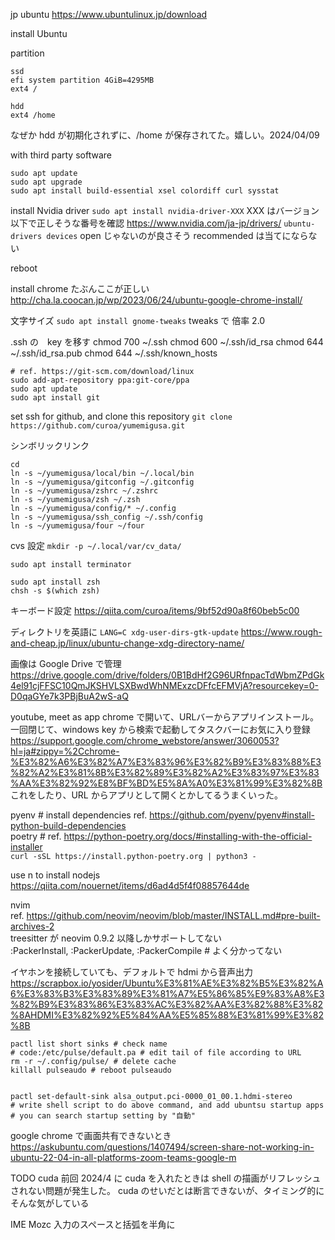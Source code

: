jp ubuntu
https://www.ubuntulinux.jp/download

install Ubuntu

partition
```
ssd
efi system partition 4GiB=4295MB
ext4 /

hdd
ext4 /home
```
なぜか hdd が初期化されずに、/home が保存されてた。嬉しい。2024/04/09

with third party software

```
sudo apt update
sudo apt upgrade
sudo apt install build-essential xsel colordiff curl sysstat
```

install Nvidia driver
`sudo apt install nvidia-driver-XXX`
XXX はバージョン以下で正しそうな番号を確認
https://www.nvidia.com/ja-jp/drivers/
`ubuntu-drivers devices`
    open じゃないのが良さそう
    recommended は当てにならない

reboot

install chrome
たぶんここが正しい
http://cha.la.coocan.jp/wp/2023/06/24/ubuntu-google-chrome-install/

文字サイズ
`sudo apt install gnome-tweaks`
tweaks で 倍率 2.0

.ssh の　key を移す
chmod 700 ~/.ssh
chmod 600 ~/.ssh/id_rsa
chmod 644 ~/.ssh/id_rsa.pub
chmod 644 ~/.ssh/known_hosts


```
# ref. https://git-scm.com/download/linux
sudo add-apt-repository ppa:git-core/ppa
sudo apt update
sudo apt install git
```
set ssh for github, and clone this repository
`git clone https://github.com/curoa/yumemigusa.git`

シンボリックリンク  
```
cd
ln -s ~/yumemigusa/local/bin ~/.local/bin
ln -s ~/yumemigusa/gitconfig ~/.gitconfig
ln -s ~/yumemigusa/zshrc ~/.zshrc
ln -s ~/yumemigusa/zsh ~/.zsh
ln -s ~/yumemigusa/config/* ~/.config
ln -s ~/yumemigusa/ssh_config ~/.ssh/config
ln -s ~/yumemigusa/four ~/four
```

cvs 設定
`mkdir -p ~/.local/var/cv_data/`

```
sudo apt install terminator
```

```
sudo apt install zsh
chsh -s $(which zsh)
```

キーボード設定
https://qiita.com/curoa/items/9bf52d90a8f60beb5c00

ディレクトリを英語に
`LANG=C xdg-user-dirs-gtk-update`
https://www.rough-and-cheap.jp/linux/ubuntu-change-xdg-directory-name/


画像は Google Drive で管理
https://drive.google.com/drive/folders/0B1BdHf2G96URfnpacTdWbmZPdGk4el91cjFFSC10QmJKSHVLSXBwdWhNMExzcDFfcEFMVjA?resourcekey=0-D0qaGYe7k3PBjBuA2wS-aQ

youtube, meet as app
chrome で開いて、URLバーからアプリインストール。一回閉じて、windows key から検索で起動してタスクバーにお気に入り登録
https://support.google.com/chrome_webstore/answer/3060053?hl=ja#zippy=%2Cchrome-%E3%82%A6%E3%82%A7%E3%83%96%E3%82%B9%E3%83%88%E3%82%A2%E3%81%8B%E3%82%89%E3%82%A2%E3%83%97%E3%83%AA%E3%82%92%E8%BF%BD%E5%8A%A0%E3%81%99%E3%82%8B
これをしたり、URL からアプリとして開くとかしてるうまくいった。

pyenv  # install dependencies ref. https://github.com/pyenv/pyenv#install-python-build-dependencies  
poetry  # ref. https://python-poetry.org/docs/#installing-with-the-official-installer  
`curl -sSL https://install.python-poetry.org | python3 -`  

use n to install nodejs
https://qiita.com/nouernet/items/d6ad4d5f4f08857644de

nvim  
ref. https://github.com/neovim/neovim/blob/master/INSTALL.md#pre-built-archives-2  
treesitter が neovim 0.9.2 以降しかサポートしてない  
:PackerInstall, :PackerUpdate, :PackerCompile # よく分かってない  


イヤホンを接続していても、デフォルトで hdmi から音声出力
https://scrapbox.io/yosider/Ubuntu%E3%81%AE%E3%82%B5%E3%82%A6%E3%83%B3%E3%83%89%E3%81%A7%E5%86%85%E9%83%A8%E3%82%B9%E3%83%86%E3%83%AC%E3%82%AA%E3%82%88%E3%82%8AHDMI%E3%82%92%E5%84%AA%E5%85%88%E3%81%99%E3%82%8B
```
pactl list short sinks # check name
# code:/etc/pulse/default.pa # edit tail of file according to URL
rm -r ~/.config/pulse/ # delete cache
killall pulseaudo # reboot pulseaudo


pactl set-default-sink alsa_output.pci-0000_01_00.1.hdmi-stereo
# write shell script to do above command, and add ubuntsu startup apps
# you can search startup setting by "自動"
```


google chrome で画面共有できないとき
https://askubuntu.com/questions/1407494/screen-share-not-working-in-ubuntu-22-04-in-all-platforms-zoom-teams-google-m

TODO
cuda
前回 2024/4 に cuda を入れたときは shell の描画がリフレッシュされない問題が発生した。
cuda のせいだとは断言できないが、タイミング的にそんな気がしている

IME Mozc 入力のスペースと括弧を半角に
